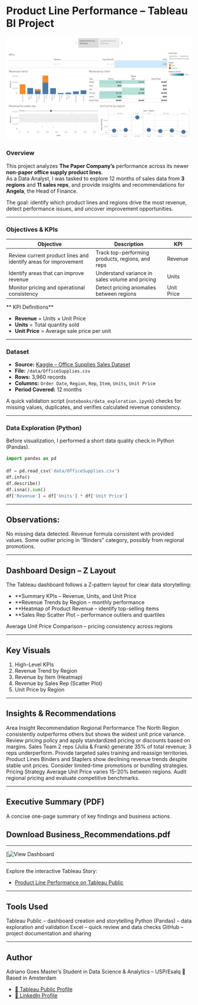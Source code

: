 # Product Line Performance – Tableau BI Project

![Header](/images/highest-performance-sales.png)

### Overview
This project analyzes **The Paper Company’s** performance across its newer **non-paper office supply product lines**.  
As a Data Analyst, I was tasked to explore 12 months of sales data from **3 regions** and **11 sales reps**, and provide insights and recommendations for **Angela**, the Head of Finance.

The goal: identify which product lines and regions drive the most revenue, detect performance issues, and uncover improvement opportunities.

---

### Objectives & KPIs

| Objective | Description | KPI |
|------------|--------------|-----|
| Review current product lines and identify areas for improvement | Track top-performing products, regions, and reps | Revenue |
| Identify areas that can improve revenue | Understand variance in sales volume and pricing | Units |
| Monitor pricing and operational consistency | Detect pricing anomalies between regions | Unit Price |

** KPI Definitions**

- **Revenue** = Units × Unit Price  
- **Units** = Total quantity sold  
- **Unit Price** = Average sale price per unit  

---

### Dataset
- **Source:** [Kaggle – Office Supplies Sales Dataset](https://www.kaggle.com/)
- **File:** `/data/OfficeSupplies.csv`
- **Rows:** 3,960 records  
- **Columns:** `Order Date`, `Region`, `Rep`, `Item`, `Units`, `Unit Price`  
- **Period Covered:** 12 months  

A quick validation script (`notebooks/data_exploration.ipynb`) checks for missing values, duplicates, and verifies calculated revenue consistency.

---

### Data Exploration (Python)
Before visualization, I performed a short data quality check in Python (Pandas).

```python
import pandas as pd

df = pd.read_csv('data/OfficeSupplies.csv')
df.info()
df.describe()
df.isna().sum()
df['Revenue'] = df['Units'] * df['Unit Price']
```
---

## Observations:

No missing data detected.
Revenue formula consistent with provided values.
Some outlier pricing in “Binders” category, possibly from regional promotions.

---

## Dashboard Design – Z Layout

The Tableau dashboard follows a Z-pattern layout for clear data storytelling:

- **Summary KPIs – Revenue, Units, and Unit Price
- **Revenue Trends by Region – monthly performance
- **Heatmap of Product Revenue – identify top-selling items
- **Sales Rep Scatter Plot – performance outliers and quartiles

Average Unit Price Comparison – pricing consistency across regions

---

## Key Visuals
1. High-Level KPIs
2. Revenue Trend by Region
3. Revenue by Item (Heatmap)
4. Revenue by Sales Rep (Scatter Plot)
5. Unit Price by Region

---

## Insights & Recommendations
Area	Insight	Recommendation
Regional Performance	The North Region consistently outperforms others but shows the widest unit price variance.	Review pricing policy and apply standardized pricing or discounts based on margins.
Sales Team	2 reps (Julia & Frank) generate 35% of total revenue; 3 reps underperform.	Provide targeted sales training and reassign territories.
Product Lines	Binders and Staplers show declining revenue trends despite stable unit prices.	Consider limited-time promotions or bundling strategies.
Pricing Strategy	Average Unit Price varies 15–20% between regions.	Audit regional pricing and evaluate competitive benchmarks.

---

## Executive Summary (PDF)

A concise one-page summary of key findings and business actions.
## Download Business_Recommendations.pdf

---

[![View Dashboard](https://public.tableau.com/views/ProductLinePerformance_17615596531690/ProductLinePerformance?:language=en-US&publish=yes&:sid=&:redirect=auth&:display_count=n&:origin=viz_share_link)

---

Explore the interactive Tableau Story:
- [Product Line Performance on Tableau Public](https://public.tableau.com/views/OfficeSupplySales_17532884468630/productlineperformance?:language=en-US&:sid=&:redirect=auth&:display_count=n&:origin=viz_share_link)

---

## Tools Used

Tableau Public – dashboard creation and storytelling
Python (Pandas) – data exploration and validation
Excel – quick review and data checks
GitHub – project documentation and sharing

---

## Author

Adriano Goes
Master’s Student in Data Science & Analytics – USP/Esalq
📍 Based in Amsterdam
- [🔗 Tableau Public Profile](https://public.tableau.com/app/profile/adriano.goes/vizzes)  
- [🔗 LinkedIn Profile](https://www.linkedin.com/in/adrianonerigoes/)
